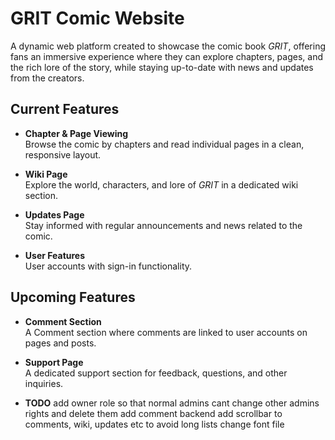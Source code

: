 # GRIT Comic Website

A dynamic web platform created to showcase the comic book *GRIT*, offering fans an immersive experience where they can explore chapters, pages, and the rich lore of the story, while staying up-to-date with news and updates from the creators.

## Current Features

- **Chapter & Page Viewing**  
  Browse the comic by chapters and read individual pages in a clean, responsive layout.

- **Wiki Page**  
  Explore the world, characters, and lore of *GRIT* in a dedicated wiki section.

- **Updates Page**  
  Stay informed with regular announcements and news related to the comic.

- **User Features**  
  User accounts with sign-in functionality.

## Upcoming Features

- **Comment Section**  
  A Comment section where comments are linked to user accounts on pages and posts.

- **Support Page**  
  A dedicated support section for feedback, questions, and other inquiries.


- **TODO**
  add owner role so that normal admins cant change other admins rights and delete them
  add comment backend
  add scrollbar to comments, wiki, updates etc to avoid long lists
  change font file
